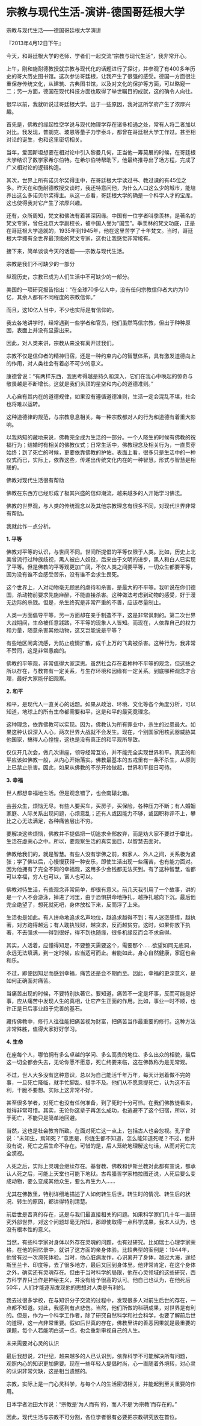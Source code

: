 # 宗教与现代生活-演讲-德国哥廷根大学

宗教与现代生活——德国哥廷根大学演讲

『2013年4月12日下午』

今天，和哥廷根大学的老师、学者们一起交流“宗教与现代生活”，我非常开心。

上午，刚和施耐德教授就宗教与现代化的话题进行了探讨，并参观了有400多年历史的哥大历史图书馆。这次参访哥廷根，让我产生了很强的感受。德国一方面很注重保存传统文化，从建筑、古典图书馆，以及对文化的保护等方面，可以略窥一二；另一方面，德国在现代科技方面也取得了举世瞩目的成就，这的确令人向往。

很早以前，我就听说过哥廷根大学。出于一些原因，我对这所学府产生了浓厚兴趣。

首先是，佛教的缘起性空学说与现代物理学存在诸多相通之处，常有人将二者加以对比。我发现，普朗克、玻恩等量子力学泰斗，都曾在哥廷根大学工作过。甚至相对论的诞生，也和这里密切相关。

当年，爱因斯坦想要在相对论中引入黎曼几何，正当他一筹莫展的时候，在哥廷根大学结识了数学家希尔伯特。在希尔伯特帮助下，他最终推导出了场方程，完成了广义相对论的逻辑构造。

其次，世界上所有诺贝尔奖得主中，在哥廷根大学读过书、教过课的有45位之多。昨天在和施耐德教授交谈时，我还特意问他，为什么人口这么少的城市，能培养出这么多诺贝尔奖得主。从这一点看，哥廷根大学的确是一个科学人才的宝库。这也使得我对它产生了浓厚兴趣。

还有，众所周知，梵文和佛法有着甚深因缘。中国有一位学者叫季羡林，是著名的梵文专家，曾任北京大学副校长，被中国人誉为“国宝”。季羡林的梵文功底，正是在哥廷根大学造就的，1935年到1945年，他在这里苦学了十年梵文。当时，哥廷根大学拥有全世界最顶级的梵文专家，这也让我感觉非常稀有。

接下来，简单谈谈今天的话题——宗教与现代生活。

宗教是我们不可缺少的一部分

纵观历史，宗教已成为人们生活中不可缺少的一部分。

美国的一项研究报告指出：“在全球70多亿人中，没有任何宗教信仰者大约为10亿，其余人都有不同程度的宗教信仰。”

而且，这10亿人当中，不少也实际是有信仰的。

我去各地讲学时，经常遇到一些学者和官员，他们虽然笃信宗教，但出于种种原因，表面上并没有显露出来。

因此，对人类来讲，宗教从来没有离开过我们。

宗教不仅是信仰者的精神归宿，还是一种约束内心的智慧体系，具有激发道德向上的作用，对人类社会有着必不可少的意义。

康德曾说：“有两样东西，我思考得越是持久和深入，它们在我心中唤起的惊奇与敬畏越是不断增长。这就是我们头顶的星空和内心的道德准则。”

人心自有其内在的道德规律，如果没有遵循道德准则，生活一定会混乱不堪，社会也将难以运转。

这种道德律的规范，与宗教息息相关。每一种宗教都对人的行为和道德有着重大影响。

以我熟知的藏地来说，佛教完全成为生活的一部分。一个人降生的时候有佛教的祝福行为；结婚时有相关的佛教仪式；日常生活中，佛教理念及相关行为，一直贯穿始终；到了死亡的时候，更要依靠佛教的护佑。表面上看，很多只是生活中的一种仪式而已，实际上，依靠这些，传递出传统文化内在的一种智慧。形式与智慧是相联的。

佛教对现代生活很有帮助

佛教在东西方已经形成了极其兴盛的信仰潮流，越来越多的人开始学习佛法。

佛教的世界观，与人类的传统观念以及其他宗教理念有很多不同，对现代世界非常有帮助。

我就此作一点分析。

**1. 平等**

佛教对平等的认识，与世间不同。世间所提倡的平等仅限于人类。比如，历史上北美曾流行过种族歧视，黑人被白人奴役，后来由于文明的进步，黑人和白人已实现了平等。但是佛教的平等观更加广阔，不仅人类之间要平等，一切众生都要平等，因为没有谁不会感受苦乐，没有谁不会求生畏死。

这个世界上，人对动物毫无顾忌的虐待和杀害，是最大的不平等。我听说在你们德国，杀动物前要求先施麻醉，不能直接杀害。这种做法考虑到动物的感受，好于漫无边际的杀戮。但是，杀生终究是非常严重的不善，应该尽量制止。

人类一方面倡导平等，另一方面却在亲手制造不平，这是非常讽刺的。第二次世界大战期间，生命被任意践踏，不平等的现象人人皆知。而现在，人依靠自己的权力和力量，随意杀害其他动物，这又岂能说是平等？

有些地区闹禽流感，为防止疫情扩散，成千上万的飞禽被杀害。这种行为，我非常不赞同，这是非常愚痴的。

佛教的平等观，非常值得大家深思。虽然社会存在着种种不平等的观念，但这些之所以存在，与教育有一定关系，与生存环境和因缘有一定关系。到底哪种观念才合理，最好大家能仔细观察。

**2. 和平**

和平，是现代人一直关心的话题。如果从政治、环境、文化等各个角度分析，可以知道，地球上的所有生命都需要和平，这是和平的最究竟理念。

这种理念，依靠佛教可以实现。因为，佛教认为所有罪业中，杀生的过患最大。如果这种认识深入人心，两次世界大战就不会发生。现在，个别国家用核武器威胁其他国家，搞得人心惶惶，这也是没有真正的和平观所导致。

仅仅开几次会，做几次讲座，领导经常互访，并不能完全实现世界和平。真正的和平应该如佛教一般，从内心开始落实。佛教最基本的五戒里有一条不杀生，从原则上已禁止杀害。因此，如果从佛教的不杀开始做起，世界和平指日可待。

**3. 幸福**

世人都想幸福地生活。但是观念错了，也会南辕北辙。

芸芸众生，烦恼无尽。有些人要买车，买房子，买保险，各种压力不断；有人婚姻家庭、人际关系出现问题，心烦意乱；还有人或因能力不够，或因职称评不上，攀比之心无法满足，各种痛苦层出不穷。

要解决这些烦恼，佛教并不提倡把一切追求全部放弃，而是劝大家不要过于攀比，生活在虚荣心之中。所以，要观察生活的真实面目，以智慧去面对。

佛教给我们的，就是智慧。有些人没有学佛之前，和家人、外人之间，关系极为紧张；学了佛以后，心慢慢获得一种安乐，即使生活出现一些痛苦，也有能力面对。因为他拥有了完全不同的幸福观，这用多少金钱都无法买到。有了这种智慧，谁都可以幸福，穷人也可以，富人也可以。

佛教对待生活，有些观念非常简单，却很有意义。前几天我引用了一个故事，讲的是一个人不会游泳，掉进了河里，由于恐惧拼命地挣扎，越挣扎越向下沉。最后他完全绝望了，想死就死吧，身体放松下来，反而浮了上来。

生活也是如此。有人拼命地追求名声地位，越追求越得不到；有人迷恋感情，越执著，对方跑得越远；有人耽执钱财，越贪求，反而越贫穷。这时，如果你放下执著，不去强求——得到很好，得不到也随缘，很多机缘反而会不求自得。

其实，人活着，应懂得知足，不要整天需要这个，需要那个……欲望如同无底洞，永远无法填满，到一定时候，应当适可而止。若能如此，身心自然健康，家庭也会和乐。

不过，即便因知足而感到幸福，痛苦还是会不期而至。因此，幸福的更深意义，是如何正确面对痛苦。

当痛苦出现的时候，不要特别执著它。要知道，痛苦不一定是坏事，反而可能是好事，应从痛苦中发现人生的真相，让它产生正面的作用。比如，事业一时不顺，也许正是日后事业趋于完善的基石。

藏传佛教中，修行人往往能把痛苦视为财富，把痛苦当作最重要的修行。这种方法非常殊胜，值得大家好好学习。

**4. 生命**

在座每个人，哪怕拥有多么卓越的学问、多么高贵的地位、多么出众的相貌，最后这一切全都会失去，无论你愿不愿意，死亡终要来临，这在佛教称为是无常观。

不过，世人大多没有这种意识，总以为自己能活千年万年，每天计划着做不完的事，一旦死亡降临，就手忙脚乱、措手不及。他们从不愿意提死亡，认为这不吉利，干脆不要想。实际上这非常不好。

甚至很多学者，对死亡也没有任何准备，到了死时十分可怜。在我们佛教徒看来，觉得非常可惜。其实，无论你这辈子再怎么成功，也逃避不了这个归宿，所以，对于死亡，不能只是简单地回避。

当然，这也是社会教育所致。在面对死亡这一点上，包括古人也会忽视。孔子曾说：“未知生，焉知死？”意思是，你连生都不知道，怎么能知道死呢？不过，他并没有说，死亡之后生命不存在。可惜的是，后人笼统地理解这句话，从而对死亡完全漠视。

人死之后，实际上灵魂会继续存在。基督教、佛教和伊斯兰教对此都有宣说，都承认人死之后，可能上天堂也可能下地狱。古希腊哲学家柏拉图还说，人死后要么变成动物，要么变成其他众生，要么再生为人……

尤其在佛教里，特别详细地描述了人如何转生后世。转生时的情况、转生后的状况、转生的原因，都讲得特别清楚。

前后世是否真的存在，这是与我们最直接相关的问题。如果科学家们几十年一直研究外部世界，对这个问题却毫无所知，那即使取得一点科学成果，我本人认为，也没有根本性的意义。

当然，有些科学家对身体以外存在灵魂的问题，也有过研究。比如瑞士心理学家荣格，在他的回忆录中，就讲了这方面的亲身体验。比较典型的案例是：1944年，他曾有过一次濒死体验。当时，他心脏病发作，心识离开了身体，越过大海，途经斯里兰卡、印度等，去了很多地方，最后又回到身体里。他非常肯定，在这个身体之外，确实还有灵魂存在。但由于当时科学的局限，他在心灵领域的这些研究，西方科学界只当作是神秘主义，并没有给予很高的认可。他自己也认为，在他死后50年，人们才能逐渐发现他的思想对人类是有利的。

我去过很多学校，在与知识分子交流的过程中，发现很多人对前生后世的存在，一点都不知道。对此，我感到有点悲伤。当然，他们所做的科研成果，对世界是有利的。但是，作为一个科学工作者，除了研究自然科学和社会科学，也要了解前后世的道理，这一点非常重要。假如后世真的存在，佛教里讲的善恶因果就是最重要的课题，每个人若能明白这一点，也会重新审视自己的人生。

未来需要对心灵的认识

最后我想说，21世纪，越来越多的人已认识到，依靠科学不可能解决所有问题，观照内心的知识更加需要。现在一些年轻人提倡时尚，心一直随着外境转，对心灵的认识非常欠缺，这是相当遗憾的。

宗教，实际上是一门心灵科学，与每个人的生活密切相关，并能起到至关重要的作用。

日本学者池田大作说：“宗教是‘为人而有’的，而人不是‘为宗教’而存在的。”

因此，现代生活与宗教不可分割，各位学者很有必要把宗教研究放在首位。

